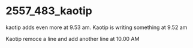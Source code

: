 # 2557_483_kaotip


kaotip adds even more at 9.53 am.
Kaotip is writing something at 9.52 am

Kaotip remoce a line and add another line at 10.00 AM

